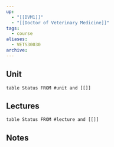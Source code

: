 ```yaml
---
up:
  - "[[DVM1]]"
  - "[[Doctor of Veterinary Medicine]]"
tags:
  - course
aliases:
  - VETS30030
archive:
---
```

## Unit
```dataview
table Status FROM #unit and [[]]
```

## Lectures
```dataview
table Status FROM #lecture and [[]]
```
## Notes 
